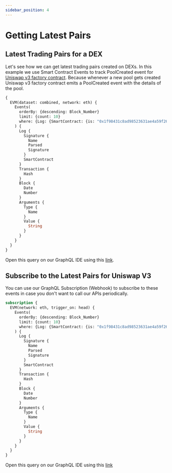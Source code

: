 ```yaml
---
sidebar_position: 4
---
```


# Getting Latest Pairs

## Latest Trading Pairs for a DEX

Let's see how we can get latest trading pairs created on DEXs. In this example we use Smart Contract Events to track PoolCreated event for [Uniswap v3 factory contract](https://explorer.bitquery.io/ethereum/smart_contract/0x1f98431c8ad98523631ae4a59f267346ea31f984/events). Because whenever a new pool gets created Uniswap v3 factory contract emits a PoolCreated event with the details of the pool. 

```graphql
{
  EVM(dataset: combined, network: eth) {
    Events(
      orderBy: {descending: Block_Number}
      limit: {count: 10}
      where: {Log: {SmartContract: {is: "0x1f98431c8ad98523631ae4a59f267346ea31f984"}, Signature: {Name: {is: "PoolCreated"}}}}
    ) {
      Log {
        Signature {
          Name
          Parsed
          Signature
        }
        SmartContract
      }
      Transaction {
        Hash
      }
      Block {
        Date
        Number
      }
      Arguments {
        Type {
          Name
        }
        Value {
          String
        }
      }
    }
  }
}

```

Open this query on our GraphQL IDE using this [link](https://graphql.bitquery.io/ide/Latest-pools-created-uniswap-v3_1).

## Subscribe to the Latest Pairs for Uniswap V3

You can use our GraphQL Subscription (Webhook) to subscribe to these events in case you don't want to call our APIs periodically.

```graphql
subscription {
  EVM(network: eth, trigger_on: head) {
    Events(
      orderBy: {descending: Block_Number}
      limit: {count: 10}
      where: {Log: {SmartContract: {is: "0x1f98431c8ad98523631ae4a59f267346ea31f984"}, Signature: {Name: {is: "PoolCreated"}}}}
    ) {
      Log {
        Signature {
          Name
          Parsed
          Signature
        }
        SmartContract
      }
      Transaction {
        Hash
      }
      Block {
        Date
        Number
      }
      Arguments {
        Type {
          Name
        }
        Value {
          String
        }
      }
    }
  }
}
```

Open this query on our GraphQL IDE using this [link](https://graphql.bitquery.io/ide/Subscription-to-Latest-pools-created-uniswap-v3)
